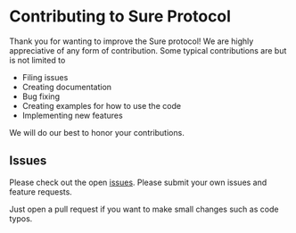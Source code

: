 # Contributing to Sure Protocol

Thank you for wanting to improve the Sure protocol! We are highly appreciative of any form of contribution. Some typical contributions are but is not limited to

- Filing issues
- Creating documentation
- Bug fixing
- Creating examples for how to use the code
- Implementing new features

We will do our best to honor your contributions.

## Issues

Please check out the open [issues](https://github.com/Sure-Protocol/sure-v1/issues). Please submit your own issues and feature requests.

Just open a pull request if you want to make small changes such as code typos.
